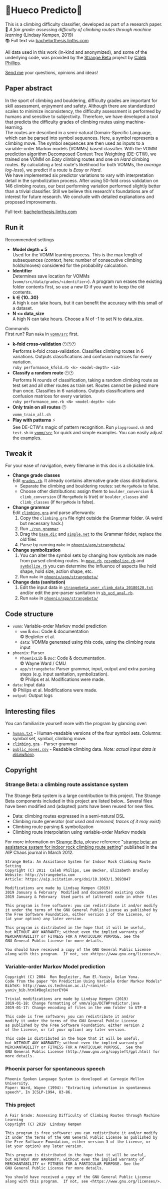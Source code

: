 # :mount_fuji:Hueco Predicto:crystal_ball:

This is a climbing difficulty classifier, developed as part of a research paper.  
:page_facing_up: _A fair grade: assessing difficulty of climbing routes through machine learning_ (Lindsay Kempen, 2019)  
:books: Full text via [bachelorthesis.linths.com](http://bachelorthesis.linths.com)

All data used in this work (in-kind and anonymized), and some of the underlying code, was provided  by the [Strange Beta](http://strangebeta.com) project by [Caleb Phillips](http://smallwhitecube.com).

[Send me](mailto:code@linths.com) your questions, opinions and ideas!


## Paper abstract

In the sport of climbing and bouldering, difficulty grades are important for skill assessment, enjoyment and safety. Although there are standardized scales to minimize inconsistency, the difficulty assessment is performed by humans and sensitive to subjectivity. Therefore, we have developed a tool that predicts the difficulty grades of climbing routes using machine-learning.  
The routes are described in a semi-natural Domain-Specific Language, which can be parsed into symbol sequences. Here, a symbol represents a climbing move. The symbol sequences are then used as inputs to a variable-order Markov models (VOMMs) based classifier. With the VOMM prediction algorithm Decomposed Context Tree Weighting (DE-CTW), we trained one VOMM on _Easy_ climbing routes and one on _Hard_ climbing routes. By calculating a test route's likelihood for both VOMMs, the _average log-loss_}, we predict if a route is _Easy_ or _Hard_.  
We have implemented six predictor variations to vary with interpretation detail in the symbolization process. After using 50-fold cross validation on 146 climbing routes, our best performing variation performed slightly better than a trivial classifier. Still we believe this research's foundations are of interest for future research. We conclude with detailed explanations and proposed improvements.

Full text: [bachelorthesis.linths.com](http://bachelorthesis.linths.com)

## Run it

Recommended settings
- **Model depth = 5**  
Used for the VOMM learning process. This is the max length of subsequences (_context_, here: number of consecutive climbing holds/moves) considered for the probability calculation.
- **Identifier**  
Determines save location for VOMMs (`vomm/src/data/grades/<identifier>`). A program run erases the existing folder contents first, so use a new ID if you want to keep the old contents.
- **k ∈ {10..30}**  
A high k can take hours, but it can benefit the accuracy with this small of a dataset.
- **N <= data_size**  
A high N can take hours. Choose a N of -1 to set N to data_size.


Commands  
First run? Run `make` in [`vomm/src`](vomm/src) first.
- **k-fold cross-validation** :clock1::clock1::clock1:  
  Performs k-fold cross-validation. Classifies climbing routes in 6 variations. Outputs classifications and confusion matrices for every variation.  
  `ruby performance_kfold.rb <k> <model-depth> <id>`
- **Classify a random route** :clock1::clock1:  
  Performs N rounds of classification, taking a random climbing route as test set and all other routes as train set. Routes cannot be picked more than once. Classifies in 6 variations. Outputs classifications and confusion matrices for every variation.  
  `ruby performance_one.rb <N> <model-depth> <id>`
- **Only train on all routes** :clock1:  
  `vomm_train_all.sh`
- **Play with patterns** :zap:  
  See DE-CTW's magic of pattern recognition. Run `playground.sh` and `test.sh` in [`vomm/src`](vomm/src) for quick and simple examples. You can easily adjust the examples.

## Tweak it
For your ease of navigation, every filename in this doc is a clickable link.

- **Change grade classes**  
    Edit [`grades.rb`](grades.rb). It already contains alternative grade class distributions.
    - Separate the climbing and bouldering routes: set `MergeMode` to false.
    - Choose other distributions: assign them to
    `boulder_conversion` & `climb_conversion` (if `MergeMode` is true) or `boulder_classes` and `climb_classes` (if `MergeMode` is false).
- **Change grammar**  
    Edit [`climbing.gra`](phoenix/app/strangebeta/Grammar/climbing.gra) and parse afterwards:
    1. Copy the `climbing.gra` file right outside the Grammar folder. (A weird but necessary hack.)
    2. Run [`./run_grammar`](phoenix/app/strangebeta/run_grammar)
    3. Drag the [`base.dic`](phoenix/app/strangebeta/Grammar/base.dic) and [`simple.net`](phoenix/app/strangebeta/Grammar/simple.net) to the Grammar folder, replace the old files
    4. Parse by running `make` in [`phoenix/app/strangebeta/`](phoenix/app/strangebeta/)
- **Change symbolization**  
    1. You can alter the symbol sets by changing how symbols are made from parsed climbing routes. In [`move.rb`](phoenix/app/strangebeta/move.rb), [`resymbolize.rb`](phoenix/app/strangebeta/resymbolize.rb) and [`symbolize.rb`](phoenix/app/strangebeta/symbolize.rb) you can determine the influence of aspects like hold shape, hold size, action shape, etc.
    2. Run `make` in [`phoenix/app/strangebeta/`](phoenix/app/strangebeta/)
- **Change data (sanitation)**  
    1. Edit the input data in [`strangebeta_user_climb_data_20180128.txt`](data/strangebeta_user_climb_data_20180128.txt) and/or edit the pre-parser sanitation in [`sb_ucd_anal.rb`](data/sb_ucd_anal.rb).
    3. Run `make` in [`phoenix/app/strangebeta/`](phoenix/app/strangebeta/)

## Code structure

- `vomm`: Variable-order Markov model prediction
  - `vmm` & `doc`: Code & documentation  
  :copyright: Begleiter et al.
  - `data`: VOMMs generated using this code, using the climbing route input
- `phoenix`: Parser
  - `PhoenixLib` & `Doc`: Code & documentation.  
  :copyright: Wayne Ward / CMU
  - `app/strangebeta`: Parser grammar, input, output and extra parsing steps (e.g. input sanitation, symbolization).  
  :copyright: Philips et al. Modifications were made.
- `data`: Input data  
  :copyright: Philips et al. Modifications were made.
- `output`: Output logs

## Interesting files

You can familiarize yourself more with the program by glancing over:
- [`human.txt`](phoenix/app/strangebeta/human.txt) - Human-readable versions of the four symbol sets. Columns: symbol set, symbol, climbing move.
- [`climbing.gra`](phoenix/app/strangebeta/Grammar/climbing.gra) - Parser grammar
- [`public_moves.csv`](public_moves.csv) - Readable climbing data. *Note: actual input data is [elsewhere](data/strangebeta_user_climb_data_20180128.txt).*

## Copyright

### Strange Beta: a climbing route assistance system

The Strange Beta system is a large contribution to this project. The Strange Beta components included in this project are listed below.. Several files have been modified and (adapted) parts have been reused for new files.

- Data: climbing routes expressed in a semi-natural DSL
- Climbing route generator (_not used and removed, traces of it may exist_)
- Climbing route parsing & symbolization
- Climbing route interpolation using variable-order Markov models

For more information on [Strange Beta](http://strangebeta.com), please reference "[strange beta: an assistance system for indoor rock climbing route setting](https://aip.scitation.org/doi/10.1063/1.3693047)" published in the AIP Chaos journal in March 2012.

```
Strange Beta: An Assistance System for Indoor Rock Climbing Route Setting
Copyright (C) 2011  Caleb Philips, Lee Becker, Elizabeth Bradley
Website: http://strangebeta.com
Article: https://aip.scitation.org/doi/10.1063/1.3693047

Modifications are made by Lindsay Kempen (2019)
2019 January & February  Modified and documented existing code
2019 January & February  Used parts of (altered) code in other files

This program is free software: you can redistribute it and/or modify
it under the terms of the GNU General Public License as published by
the Free Software Foundation, either version 3 of the License, or
(at your option) any later version.

This program is distributed in the hope that it will be useful,
but WITHOUT ANY WARRANTY; without even the implied warranty of
MERCHANTABILITY or FITNESS FOR A PARTICULAR PURPOSE. See the
GNU General Public License for more details.

You should have received a copy of the GNU General Public License
along with this program.  If not, see <https://www.gnu.org/licenses/>.
```

### Variable-order Markov Model prediction

```
Copyright (C) 2004  Ron Begleiter, Ran El-Yaniv, Golan Yona.  
Code from the paper "On Prediction Using Variable Order Markov Models"  
BibTeX: http://www.cs.technion.ac.il/~rani/el-yaniv_bib.html#BegleiterEY04

Trivial modifications are made by Lindsay Kempen (2019)  
2019-01-18: Change formatting of vmm/algs/DCTWPredictor.java  
2019-01-17: Change encoding of files in the vmm folder to UTF-8

This code is free software; you can redistribute it and/or
modify it under the terms of the GNU General Public License
as published by the Free Software Foundation; either version 2
of the License, or (at your option) any later version.

This code is distributed in the hope that it will be useful,
but WITHOUT ANY WARRANTY; without even the implied warranty of
MERCHANTABILITY or FITNESS FOR A PARTICULAR PURPOSE.  See the
GNU General Public License (http://www.gnu.org/copyleft/gpl.html) for more details.
```

### Phoenix parser for spontaneous speech

```
Phoenix Spoken Language System is developed at Carnegie Mellon University.  
Paper: Ward, Wayne (1994): "Extracting information in spontaneous speech", In ICSLP-1994, 83-86.
```

### This project

```
A Fair Grade: Assessing Difficulty of Climbing Routes through Machine Learning  
Copyright (C) 2019  Lindsay Kempen

This program is free software: you can redistribute it and/or modify
it under the terms of the GNU General Public License as published by
the Free Software Foundation, either version 3 of the License, or
(at your option) any later version.

This program is distributed in the hope that it will be useful,
but WITHOUT ANY WARRANTY; without even the implied warranty of
MERCHANTABILITY or FITNESS FOR A PARTICULAR PURPOSE. See the
GNU General Public License for more details.

You should have received a copy of the GNU General Public License
along with this program.  If not, see <https://www.gnu.org/licenses/>.
```
